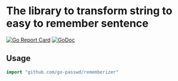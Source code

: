 # The library to transform string to easy to remember sentence

[![Go Report Card](https://goreportcard.com/badge/github.com/go-passwd/rememberizer)](https://goreportcard.com/report/github.com/go-passwd/rememberizer)
[![GoDoc](https://godoc.org/github.com/go-passwd/rememberizer?status.svg)](https://godoc.org/github.com/go-passwd/rememberizer)

## Usage

~~~go
import "github.com/go-passwd/rememberizer"
~~~
